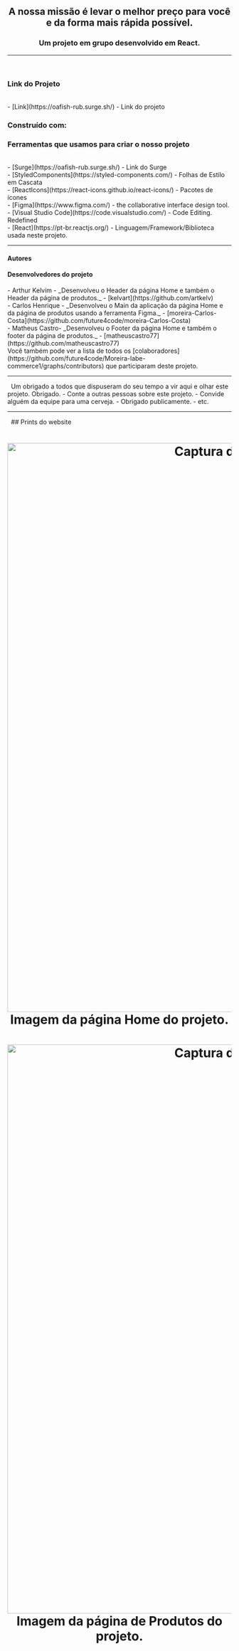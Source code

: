 <h2 align="center">
   A nossa missão é levar o melhor preço para você e da forma mais rápida possível.
</h2>
<h3 align="center">Um projeto em grupo desenvolvido em React.</h3>
<hr>
&nbsp;
  <h3>Link do Projeto</h3><br>
- [Link](https://oafish-rub.surge.sh/) - Link do projeto<br>
  <h3>Construído com:</h3>
  <h3>Ferramentas que usamos para criar o nosso projeto</h3><br>
- [Surge](https://oafish-rub.surge.sh/) - Link do Surge<br>
- [StyledComponents](https://styled-components.com/) - Folhas de Estilo em Cascata<br>
- [ReactIcons](https://react-icons.github.io/react-icons/) - Pacotes de ícones<br>
- [Figma](https://www.figma.com/) - the collaborative interface design tool.<br>
- [Visual Studio Code](https://code.visualstudio.com/) - Code Editing. Redefined<br>
- [React](https://pt-br.reactjs.org/) - Linguagem/Framework/Biblioteca usada neste projeto.<br>
<hr>

<h4> Autores</h4>
<h4>Desenvolvedores do projeto</h4>
- Arthur Kelvim - _Desenvolveu o Header da página Home e também o Header da página de produtos._ - [kelvart](https://github.com/artkelv)<br>
- Carlos Henrique - _Desenvolveu o Main da aplicação da página Home e da página de produtos usando a ferramenta Figma._ - [moreira-Carlos-Costa](https://github.com/future4code/moreira-Carlos-Costa)<br>
- Matheus Castro- _Desenvolveu o Footer da página Home e também o footer da página de produtos._ - [matheuscastro77](https://github.com/matheuscastro77)<br>
Você também pode ver a lista de todos os [colaboradores](https://github.com/future4code/Moreira-labe-commerce1/graphs/contributors) que participaram deste projeto.<br>
<hr>
&nbsp;
Um obrigado a todos que dispuseram do seu tempo a vir aqui e olhar este projeto. Obrigado.
- Conte a outras pessoas sobre este projeto.
- Convide alguém da equipe para uma cerveja.
- Obrigado publicamente.
- etc.
<hr>
&nbsp;
## Prints do website
<h1 align="center">
    <img width="1280" alt="Captura de Tela 2022-01-07 às 22 41 30" src="https://user-images.githubusercontent.com/85260996/150593814-b1ea5b68-f4ac-4ec9-b5a8-46f24ecfbd80.png">
    <br>Imagem da página Home do projeto.<br>
</h1>
<h1 align="center">
    <img width="1280" alt="Captura de Tela 2022-01-07 às 22 41 30" src="https://user-images.githubusercontent.com/85260996/150593717-67c9f23d-fcf4-4aad-ac13-81d00c418944.png">
    <br>Imagem da página de Produtos do projeto.<br>
</h1>

